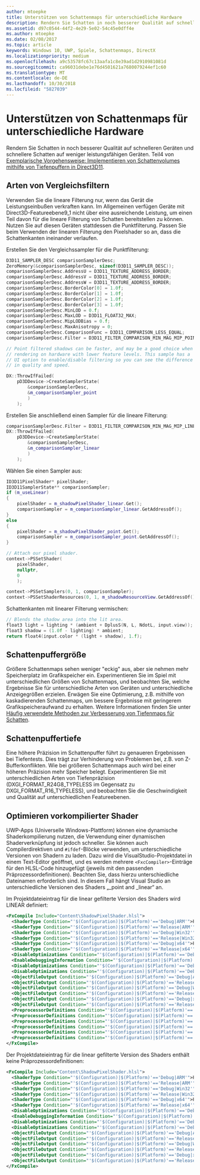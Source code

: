 ```yaml
---
author: mtoepke
title: Unterstützen von Schattenmaps für unterschiedliche Hardware
description: Rendern Sie Schatten in noch besserer Qualität auf schnelleren Geräten und schnellere Schatten auf weniger leistungsfähigen Geräten.
ms.assetid: d97c0544-44f2-4e29-5e02-54c45e0dff4e
ms.author: mtoepke
ms.date: 02/08/2017
ms.topic: article
keywords: Windows 10, UWP, Spiele, Schattenmaps, DirectX
ms.localizationpriority: medium
ms.openlocfilehash: a9c53578fc67c13aafa1c8e39ad1d2910981081d
ms.sourcegitcommit: ca96031debe1e76d4501621a7680079244ef1c60
ms.translationtype: MT
ms.contentlocale: de-DE
ms.lasthandoff: 10/30/2018
ms.locfileid: "5827039"
---
```

# <a name="support-shadow-maps-on-a-range-of-hardware"></a>Unterstützen von Schattenmaps für unterschiedliche Hardware




Rendern Sie Schatten in noch besserer Qualität auf schnelleren Geräten und schnellere Schatten auf weniger leistungsfähigen Geräten. Teil4 von [Exemplarische Vorgehensweise: Implementieren von Schattenvolumes mithilfe von Tiefenpuffern in Direct3D11](implementing-depth-buffers-for-shadow-mapping.md).

## <a name="comparison-filter-types"></a>Arten von Vergleichsfiltern


Verwenden Sie die lineare Filterung nur, wenn das Gerät die Leistungseinbußen verkraften kann. Im Allgemeinen verfügen Geräte mit Direct3D-Featureebene9\_1 nicht über eine ausreichende Leistung, um einen Teil davon für die lineare Filterung von Schatten bereitstellen zu können. Nutzen Sie auf diesen Geräten stattdessen die Punktfilterung. Passen Sie beim Verwenden der linearen Filterung den Pixelshader so an, dass die Schattenkanten ineinander verlaufen.

Erstellen Sie den Vergleichssampler für die Punktfilterung:

```cpp
D3D11_SAMPLER_DESC comparisonSamplerDesc;
ZeroMemory(&comparisonSamplerDesc, sizeof(D3D11_SAMPLER_DESC));
comparisonSamplerDesc.AddressU = D3D11_TEXTURE_ADDRESS_BORDER;
comparisonSamplerDesc.AddressV = D3D11_TEXTURE_ADDRESS_BORDER;
comparisonSamplerDesc.AddressW = D3D11_TEXTURE_ADDRESS_BORDER;
comparisonSamplerDesc.BorderColor[0] = 1.0f;
comparisonSamplerDesc.BorderColor[1] = 1.0f;
comparisonSamplerDesc.BorderColor[2] = 1.0f;
comparisonSamplerDesc.BorderColor[3] = 1.0f;
comparisonSamplerDesc.MinLOD = 0.f;
comparisonSamplerDesc.MaxLOD = D3D11_FLOAT32_MAX;
comparisonSamplerDesc.MipLODBias = 0.f;
comparisonSamplerDesc.MaxAnisotropy = 0;
comparisonSamplerDesc.ComparisonFunc = D3D11_COMPARISON_LESS_EQUAL;
comparisonSamplerDesc.Filter = D3D11_FILTER_COMPARISON_MIN_MAG_MIP_POINT;

// Point filtered shadows can be faster, and may be a good choice when
// rendering on hardware with lower feature levels. This sample has a
// UI option to enable/disable filtering so you can see the difference
// in quality and speed.

DX::ThrowIfFailed(
    pD3DDevice->CreateSamplerState(
        &comparisonSamplerDesc,
        &m_comparisonSampler_point
        )
    );
```

Erstellen Sie anschließend einen Sampler für die lineare Filterung:

```cpp
comparisonSamplerDesc.Filter = D3D11_FILTER_COMPARISON_MIN_MAG_MIP_LINEAR;
DX::ThrowIfFailed(
    pD3DDevice->CreateSamplerState(
        &comparisonSamplerDesc,
        &m_comparisonSampler_linear
        )
    );
```

Wählen Sie einen Sampler aus:

```cpp
ID3D11PixelShader* pixelShader;
ID3D11SamplerState** comparisonSampler;
if (m_useLinear)
{
    pixelShader = m_shadowPixelShader_linear.Get();
    comparisonSampler = m_comparisonSampler_linear.GetAddressOf();
}
else
{
    pixelShader = m_shadowPixelShader_point.Get();
    comparisonSampler = m_comparisonSampler_point.GetAddressOf();
}

// Attach our pixel shader.
context->PSSetShader(
    pixelShader,
    nullptr,
    0
    );

context->PSSetSamplers(0, 1, comparisonSampler);
context->PSSetShaderResources(0, 1, m_shadowResourceView.GetAddressOf());
```

Schattenkanten mit linearer Filterung vermischen:

```cpp
// Blends the shadow area into the lit area.
float3 light = lighting * (ambient + DplusS(N, L, NdotL, input.view));
float3 shadow = (1.0f - lighting) * ambient;
return float4(input.color * (light + shadow), 1.f);
```

## <a name="shadow-buffer-size"></a>Schattenpuffergröße


Größere Schattenmaps sehen weniger "eckig" aus, aber sie nehmen mehr Speicherplatz im Grafikspeicher ein. Experimentieren Sie im Spiel mit unterschiedlichen Größen von Schattenmaps, und beobachten Sie, welche Ergebnisse Sie für unterschiedliche Arten von Geräten und unterschiedliche Anzeigegrößen erzielen. Erwägen Sie eine Optimierung, z.B. mithilfe von kaskadierenden Schattenmaps, um bessere Ergebnisse mit geringerem Grafikspeicheraufwand zu erhalten. Weitere Informationen finden Sie unter [Häufig verwendete Methoden zur Verbesserung von Tiefenmaps für Schatten](https://msdn.microsoft.com/library/windows/desktop/ee416324).

## <a name="shadow-buffer-depth"></a>Schattenpuffertiefe


Eine höhere Präzision im Schattenpuffer führt zu genaueren Ergebnissen bei Tiefentests. Dies trägt zur Verhinderung von Problemen bei, z.B. von Z-Bufferkonflikten. Wie bei größeren Schattenmaps auch wird bei einer höheren Präzision mehr Speicher belegt. Experimentieren Sie mit unterschiedlichen Arten von Tiefenpräzision (DXGI\_FORMAT\_R24G8\_TYPELESS im Gegensatz zu DXGI\_FORMAT\_R16\_TYPELESS), und beobachten Sie die Geschwindigkeit und Qualität auf unterschiedlichen Featureebenen.

## <a name="optimizing-precompiled-shaders"></a>Optimieren vorkompilierter Shader


UWP-Apps (Universelle Windows-Plattform) können eine dynamische Shaderkompilierung nutzen, die Verwendung einer dynamischen Shaderverknüpfung ist jedoch schneller. Sie können auch Compilerdirektiven und `#ifdef`-Blöcke verwenden, um unterschiedliche Versionen von Shadern zu laden. Dazu wird die VisualStudio-Projektdatei in einem Text-Editor geöffnet, und es werden mehrere `<FxcCompiler>`-Einträge für den HLSL-Code hinzugefügt (jeweils mit den passenden Präprozessordefinitionen). Beachten Sie, dass hierzu unterschiedliche Dateinamen erforderlich sind. In diesem Fall hängt Visual Studio an unterschiedliche Versionen des Shaders „\_point and \_linear“ an.

Im Projektdateieintrag für die linear gefilterte Version des Shaders wird LINEAR definiert:

```xml
<FxCompile Include="Content\ShadowPixelShader.hlsl">
  <ShaderType Condition="'$(Configuration)|$(Platform)'=='Debug|ARM'">Pixel</ShaderType>
  <ShaderType Condition="'$(Configuration)|$(Platform)'=='Release|ARM'">Pixel</ShaderType>
  <ShaderType Condition="'$(Configuration)|$(Platform)'=='Debug|Win32'">Pixel</ShaderType>
  <ShaderType Condition="'$(Configuration)|$(Platform)'=='Release|Win32'">Pixel</ShaderType>
  <ShaderType Condition="'$(Configuration)|$(Platform)'=='Debug|x64'">Pixel</ShaderType>
  <ShaderType Condition="'$(Configuration)|$(Platform)'=='Release|x64'">Pixel</ShaderType>
  <DisableOptimizations Condition="'$(Configuration)|$(Platform)'=='Debug|ARM'">false</DisableOptimizations>
  <EnableDebuggingInformation Condition="'$(Configuration)|$(Platform)'=='Debug|ARM'">true</EnableDebuggingInformation>
  <DisableOptimizations Condition="'$(Configuration)|$(Platform)'=='Debug|Win32'">false</DisableOptimizations>
  <DisableOptimizations Condition="'$(Configuration)|$(Platform)'=='Debug|x64'">false</DisableOptimizations>
  <ObjectFileOutput Condition="'$(Configuration)|$(Platform)'=='Debug|ARM'">$(OutDir)%(Filename)_linear.cso</ObjectFileOutput>
  <ObjectFileOutput Condition="'$(Configuration)|$(Platform)'=='Release|ARM'">$(OutDir)%(Filename)_linear.cso</ObjectFileOutput>
  <ObjectFileOutput Condition="'$(Configuration)|$(Platform)'=='Debug|Win32'">$(OutDir)%(Filename)_linear.cso</ObjectFileOutput>
  <ObjectFileOutput Condition="'$(Configuration)|$(Platform)'=='Release|Win32'">$(OutDir)%(Filename)_linear.cso</ObjectFileOutput>
  <ObjectFileOutput Condition="'$(Configuration)|$(Platform)'=='Debug|x64'">$(OutDir)%(Filename)_linear.cso</ObjectFileOutput>
  <ObjectFileOutput Condition="'$(Configuration)|$(Platform)'=='Release|x64'">$(OutDir)%(Filename)_linear.cso</ObjectFileOutput>
  <PreprocessorDefinitions Condition="'$(Configuration)|$(Platform)'=='Debug|ARM'">LINEAR</PreprocessorDefinitions>
  <PreprocessorDefinitions Condition="'$(Configuration)|$(Platform)'=='Release|ARM'">LINEAR</PreprocessorDefinitions>
  <PreprocessorDefinitions Condition="'$(Configuration)|$(Platform)'=='Debug|Win32'">LINEAR</PreprocessorDefinitions>
  <PreprocessorDefinitions Condition="'$(Configuration)|$(Platform)'=='Release|Win32'">LINEAR</PreprocessorDefinitions>
  <PreprocessorDefinitions Condition="'$(Configuration)|$(Platform)'=='Debug|x64'">LINEAR</PreprocessorDefinitions>
  <PreprocessorDefinitions Condition="'$(Configuration)|$(Platform)'=='Release|x64'">LINEAR</PreprocessorDefinitions>
</FxCompile>
```

Der Projektdateieintrag für die linear gefilterte Version des Shaders enthält keine Präprozessordefinitionen:

```xml
<FxCompile Include="Content\ShadowPixelShader.hlsl">
  <ShaderType Condition="'$(Configuration)|$(Platform)'=='Debug|ARM'">Pixel</ShaderType>
  <ShaderType Condition="'$(Configuration)|$(Platform)'=='Release|ARM'">Pixel</ShaderType>
  <ShaderType Condition="'$(Configuration)|$(Platform)'=='Debug|Win32'">Pixel</ShaderType>
  <ShaderType Condition="'$(Configuration)|$(Platform)'=='Release|Win32'">Pixel</ShaderType>
  <ShaderType Condition="'$(Configuration)|$(Platform)'=='Debug|x64'">Pixel</ShaderType>
  <ShaderType Condition="'$(Configuration)|$(Platform)'=='Release|x64'">Pixel</ShaderType>
  <DisableOptimizations Condition="'$(Configuration)|$(Platform)'=='Debug|ARM'">false</DisableOptimizations>
  <EnableDebuggingInformation Condition="'$(Configuration)|$(Platform)'=='Debug|ARM'">true</EnableDebuggingInformation>
  <DisableOptimizations Condition="'$(Configuration)|$(Platform)'=='Debug|Win32'">false</DisableOptimizations>
  <DisableOptimizations Condition="'$(Configuration)|$(Platform)'=='Debug|x64'">false</DisableOptimizations>
  <ObjectFileOutput Condition="'$(Configuration)|$(Platform)'=='Debug|ARM'">$(OutDir)%(Filename)_point.cso</ObjectFileOutput>
  <ObjectFileOutput Condition="'$(Configuration)|$(Platform)'=='Release|ARM'">$(OutDir)%(Filename)_point.cso</ObjectFileOutput>
  <ObjectFileOutput Condition="'$(Configuration)|$(Platform)'=='Debug|Win32'">$(OutDir)%(Filename)_point.cso</ObjectFileOutput>
  <ObjectFileOutput Condition="'$(Configuration)|$(Platform)'=='Release|Win32'">$(OutDir)%(Filename)_point.cso</ObjectFileOutput>
  <ObjectFileOutput Condition="'$(Configuration)|$(Platform)'=='Debug|x64'">$(OutDir)%(Filename)_point.cso</ObjectFileOutput>
  <ObjectFileOutput Condition="'$(Configuration)|$(Platform)'=='Release|x64'">$(OutDir)%(Filename)_point.cso</ObjectFileOutput>
</FxCompile>
```

 

 




